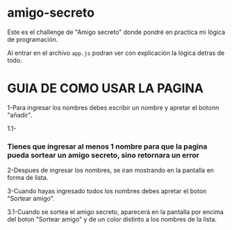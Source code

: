# amigo-secreto

Este es el challenge de "Amigo secreto" donde pondré en practica mi lógica de programación.

Al entrar en el archivo ```app.js``` podran ver con explicación la lógica detras de todo.

<h1>GUIA DE COMO USAR LA PAGINA</h1>

1-Para ingresar los nombres debes escribir un nombre y apretar el botonn "añadir".

1.1- <h3> Tienes que ingresar al menos 1 nombre para que la pagina pueda sortear un amigo secreto, sino retornara un error </h3>

2-Despues de ingresar los nombres, se iran mostrando en la pantalla en forma de lista.

3-Cuando hayas ingresado todos los nombres debes apretar el boton "Sortear amigo".

3.1-Cuando se sortea el amigo secreto, aparecerá en la pantalla por encima del boton "Sortear amigo" y de un color distinto a los nombres de la lista.
